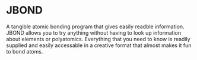 # JBOND
A tangible atomic bonding program that gives easily readble information.
JBOND allows you to try anything without having to look up information about elements or polyatomics. Everything that you need to know is readily supplied and easily accessable in a creative format that almost makes it fun to bond atoms.
